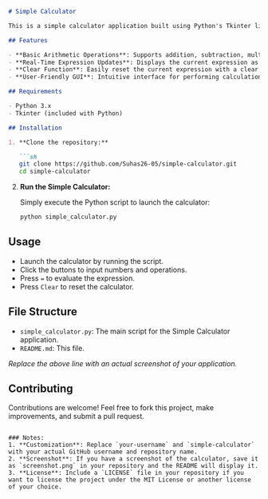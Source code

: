 ```markdown
# Simple Calculator

This is a simple calculator application built using Python's Tkinter library. It provides a graphical user interface (GUI) for performing basic arithmetic operations like addition, subtraction, multiplication, and division.

## Features

- **Basic Arithmetic Operations**: Supports addition, subtraction, multiplication, and division.
- **Real-Time Expression Updates**: Displays the current expression as you input numbers and operations.
- **Clear Function**: Easily reset the current expression with a clear button.
- **User-Friendly GUI**: Intuitive interface for performing calculations.

## Requirements

- Python 3.x
- Tkinter (included with Python)

## Installation

1. **Clone the repository:**

   ```sh
   git clone https://github.com/Suhas26-05/simple-calculator.git
   cd simple-calculator
   ```

2. **Run the Simple Calculator:**

   Simply execute the Python script to launch the calculator:

   ```sh
   python simple_calculator.py
   ```

## Usage

- Launch the calculator by running the script.
- Click the buttons to input numbers and operations.
- Press `=` to evaluate the expression.
- Press `Clear` to reset the calculator.

## File Structure

- `simple_calculator.py`: The main script for the Simple Calculator application.
- `README.md`: This file.

*Replace the above line with an actual screenshot of your application.*

## Contributing

Contributions are welcome! Feel free to fork this project, make improvements, and submit a pull request.
```

### Notes:
1. **Customization**: Replace `your-username` and `simple-calculator` with your actual GitHub username and repository name.
2. **Screenshot**: If you have a screenshot of the calculator, save it as `screenshot.png` in your repository and the README will display it.
3. **License**: Include a `LICENSE` file in your repository if you want to license the project under the MIT License or another license of your choice.
